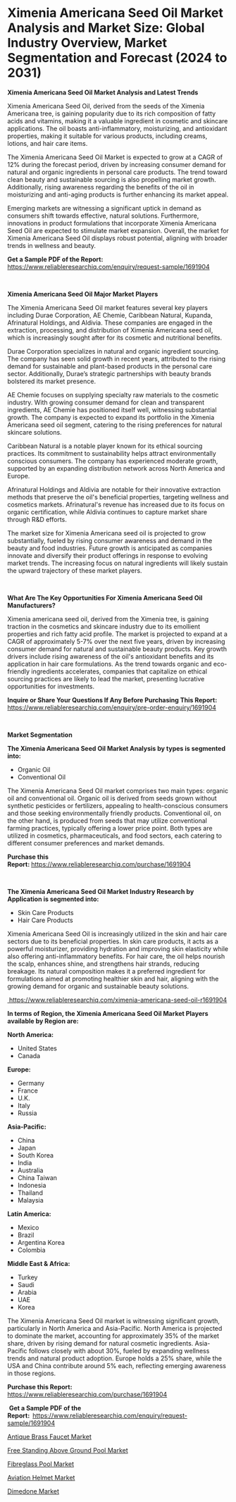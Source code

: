 <p><h1>Ximenia Americana Seed Oil Market Analysis and Market Size: Global Industry Overview, Market Segmentation and Forecast (2024 to 2031)</h1></p><p><strong>Ximenia Americana Seed Oil Market Analysis and Latest Trends</strong></p>
<p><p>Ximenia Americana Seed Oil, derived from the seeds of the Ximenia Americana tree, is gaining popularity due to its rich composition of fatty acids and vitamins, making it a valuable ingredient in cosmetic and skincare applications. The oil boasts anti-inflammatory, moisturizing, and antioxidant properties, making it suitable for various products, including creams, lotions, and hair care items.</p><p>The Ximenia Americana Seed Oil Market is expected to grow at a CAGR of 12% during the forecast period, driven by increasing consumer demand for natural and organic ingredients in personal care products. The trend toward clean beauty and sustainable sourcing is also propelling market growth. Additionally, rising awareness regarding the benefits of the oil in moisturizing and anti-aging products is further enhancing its market appeal.</p><p>Emerging markets are witnessing a significant uptick in demand as consumers shift towards effective, natural solutions. Furthermore, innovations in product formulations that incorporate Ximenia Americana Seed Oil are expected to stimulate market expansion. Overall, the market for Ximenia Americana Seed Oil displays robust potential, aligning with broader trends in wellness and beauty.</p></p>
<p><strong>Get a Sample PDF of the Report:&nbsp;</strong> <a href="https://www.reliableresearchiq.com/enquiry/request-sample/1691904?utm_campaign=1776&utm_medium=2&utm_source=Github&utm_content=ia&utm_term=18102024&utm_id=ximenia-americana-seed-oil">https://www.reliableresearchiq.com/enquiry/request-sample/1691904</a></p>
<p>&nbsp;</p>
<p><strong>Ximenia Americana Seed Oil Major Market Players</strong></p>
<p><p>The Ximenia Americana Seed Oil market features several key players including Durae Corporation, AE Chemie, Caribbean Natural, Kupanda, Afrinatural Holdings, and Aldivia. These companies are engaged in the extraction, processing, and distribution of Ximenia Americana seed oil, which is increasingly sought after for its cosmetic and nutritional benefits. </p><p>Durae Corporation specializes in natural and organic ingredient sourcing. The company has seen solid growth in recent years, attributed to the rising demand for sustainable and plant-based products in the personal care sector. Additionally, Durae’s strategic partnerships with beauty brands bolstered its market presence.</p><p>AE Chemie focuses on supplying specialty raw materials to the cosmetic industry. With growing consumer demand for clean and transparent ingredients, AE Chemie has positioned itself well, witnessing substantial growth. The company is expected to expand its portfolio in the Ximenia Americana seed oil segment, catering to the rising preferences for natural skincare solutions.</p><p>Caribbean Natural is a notable player known for its ethical sourcing practices. Its commitment to sustainability helps attract environmentally conscious consumers. The company has experienced moderate growth, supported by an expanding distribution network across North America and Europe.</p><p>Afrinatural Holdings and Aldivia are notable for their innovative extraction methods that preserve the oil's beneficial properties, targeting wellness and cosmetics markets. Afrinatural's revenue has increased due to its focus on organic certification, while Aldivia continues to capture market share through R&D efforts.</p><p>The market size for Ximenia Americana seed oil is projected to grow substantially, fueled by rising consumer awareness and demand in the beauty and food industries. Future growth is anticipated as companies innovate and diversify their product offerings in response to evolving market trends. The increasing focus on natural ingredients will likely sustain the upward trajectory of these market players.</p></p>
<p>&nbsp;</p>
<p><strong>What Are The Key Opportunities For Ximenia Americana Seed Oil Manufacturers?</strong></p>
<p><p>Ximenia americana seed oil, derived from the Ximenia tree, is gaining traction in the cosmetics and skincare industry due to its emollient properties and rich fatty acid profile. The market is projected to expand at a CAGR of approximately 5-7% over the next five years, driven by increasing consumer demand for natural and sustainable beauty products. Key growth drivers include rising awareness of the oil's antioxidant benefits and its application in hair care formulations. As the trend towards organic and eco-friendly ingredients accelerates, companies that capitalize on ethical sourcing practices are likely to lead the market, presenting lucrative opportunities for investments.</p></p>
<p><strong>Inquire or Share Your Questions If Any Before Purchasing This Report:</strong> <a href="https://www.reliableresearchiq.com/enquiry/pre-order-enquiry/1691904?utm_campaign=1776&utm_medium=2&utm_source=Github&utm_content=ia&utm_term=18102024&utm_id=ximenia-americana-seed-oil">https://www.reliableresearchiq.com/enquiry/pre-order-enquiry/1691904</a></p>
<p>&nbsp;</p>
<p><strong>Market Segmentation</strong></p>
<p><strong>The Ximenia Americana Seed Oil Market Analysis by types is segmented into:</strong></p>
<p><ul><li>Organic Oil</li><li>Conventional Oil</li></ul></p>
<p><p>The Ximenia Americana Seed Oil market comprises two main types: organic oil and conventional oil. Organic oil is derived from seeds grown without synthetic pesticides or fertilizers, appealing to health-conscious consumers and those seeking environmentally friendly products. Conventional oil, on the other hand, is produced from seeds that may utilize conventional farming practices, typically offering a lower price point. Both types are utilized in cosmetics, pharmaceuticals, and food sectors, each catering to different consumer preferences and market demands.</p></p>
<p><strong>Purchase this Report:&nbsp;</strong><a href="https://www.reliableresearchiq.com/purchase/1691904?utm_campaign=1776&utm_medium=2&utm_source=Github&utm_content=ia&utm_term=18102024&utm_id=ximenia-americana-seed-oil">https://www.reliableresearchiq.com/purchase/1691904</a></p>
<p>&nbsp;</p>
<p><strong>The Ximenia Americana Seed Oil Market Industry Research by Application is segmented into:</strong></p>
<p><ul><li>Skin Care Products</li><li>Hair Care Products</li></ul></p>
<p><p>Ximenia Americana Seed Oil is increasingly utilized in the skin and hair care sectors due to its beneficial properties. In skin care products, it acts as a powerful moisturizer, providing hydration and improving skin elasticity while also offering anti-inflammatory benefits. For hair care, the oil helps nourish the scalp, enhances shine, and strengthens hair strands, reducing breakage. Its natural composition makes it a preferred ingredient for formulations aimed at promoting healthier skin and hair, aligning with the growing demand for organic and sustainable beauty solutions.</p></p>
<p><a href="https://www.reliableresearchiq.com/ximenia-americana-seed-oil-r1691904?utm_campaign=1776&utm_medium=2&utm_source=Github&utm_content=ia&utm_term=18102024&utm_id=ximenia-americana-seed-oil">&nbsp;https://www.reliableresearchiq.com/ximenia-americana-seed-oil-r1691904</a></p>
<p><strong>In terms of Region, the Ximenia Americana Seed Oil Market Players available by Region are:</strong></p>
<p>
    <p> <strong> North America: </strong>
        <ul>
            <li>United States</li>
            <li>Canada</li>
        </ul>
        </p> 
    <p> <strong> Europe: </strong>
        <ul>
            <li>Germany</li>
            <li>France</li>
            <li>U.K.</li>
            <li>Italy</li>
            <li>Russia</li>
        </ul>
        </p> 
    <p> <strong> Asia-Pacific: </strong>
        <ul>
            <li>China</li>
            <li>Japan</li>
            <li>South Korea</li>
            <li>India</li>
            <li>Australia</li>
            <li>China Taiwan</li>
            <li>Indonesia</li>
            <li>Thailand</li>
            <li>Malaysia</li>
        </ul>
        </p> 
    <p> <strong> Latin America: </strong>
        <ul>
            <li>Mexico</li>
            <li>Brazil</li>
            <li>Argentina Korea</li>
            <li>Colombia</li>
        </ul>
        </p> 
    <p> <strong> Middle East & Africa: </strong>
        <ul>
            <li>Turkey</li>
            <li>Saudi</li>
            <li>Arabia</li>
            <li>UAE</li>
            <li>Korea</li>
        </ul>
    </p>
    </p>
<p><p>The Ximenia Americana Seed Oil market is witnessing significant growth, particularly in North America and Asia-Pacific. North America is projected to dominate the market, accounting for approximately 35% of the market share, driven by rising demand for natural cosmetic ingredients. Asia-Pacific follows closely with about 30%, fueled by expanding wellness trends and natural product adoption. Europe holds a 25% share, while the USA and China contribute around 5% each, reflecting emerging awareness in those regions.</p></p>
<p><strong>Purchase this Report: </strong><a href="https://www.reliableresearchiq.com/purchase/1691904?utm_campaign=1776&utm_medium=2&utm_source=Github&utm_content=ia&utm_term=18102024&utm_id=ximenia-americana-seed-oil">https://www.reliableresearchiq.com/purchase/1691904</a></p>
<p>&nbsp;<strong>Get a Sample PDF of the Report:&nbsp;&nbsp;</strong><a href="https://www.reliableresearchiq.com/enquiry/request-sample/1691904?utm_campaign=1776&utm_medium=2&utm_source=Github&utm_content=ia&utm_term=18102024&utm_id=ximenia-americana-seed-oil">https://www.reliableresearchiq.com/enquiry/request-sample/1691904</a></p>
<p><strong></strong></p>
<p><p><a href="https://www.linkedin.com/pulse/antique-brass-faucet-market-segmentation-applications-types-61nbf?utm_campaign=1776&utm_medium=2&utm_source=Github&utm_content=ia&utm_term=18102024&utm_id=ximenia-americana-seed-oil">Antique Brass Faucet Market</a></p><p><a href="https://www.linkedin.com/pulse/free-standing-above-ground-pool-market-outlook-share-analysis-kfm5f?utm_campaign=1776&utm_medium=2&utm_source=Github&utm_content=ia&utm_term=18102024&utm_id=ximenia-americana-seed-oil">Free Standing Above Ground Pool Market</a></p><p><a href="https://www.linkedin.com/pulse/market-leaders-laggards-global-fibreglass-pool-trends-forecast-ao9yf?utm_campaign=1776&utm_medium=2&utm_source=Github&utm_content=ia&utm_term=18102024&utm_id=ximenia-americana-seed-oil">Fibreglass Pool Market</a></p><p><a href="https://www.linkedin.com/pulse/aviation-helmet-market-dynamics-application-types-emerging-6ej5f?utm_campaign=1776&utm_medium=2&utm_source=Github&utm_content=ia&utm_term=18102024&utm_id=ximenia-americana-seed-oil">Aviation Helmet Market</a></p><p><a href="https://www.linkedin.com/pulse/dimedone-market-global-insights-regional-analysis-2024-2031-u02le?utm_campaign=1776&utm_medium=2&utm_source=Github&utm_content=ia&utm_term=18102024&utm_id=ximenia-americana-seed-oil">Dimedone Market</a></p></p>